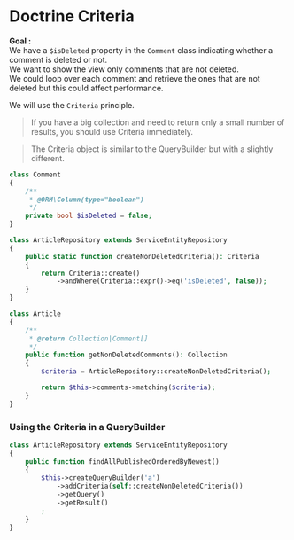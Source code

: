 # Doctrine Criteria

**Goal :**  
We have a ``$isDeleted`` property in the ``Comment`` class indicating whether a comment is deleted or not.  
We want to show the view only comments that are not deleted.  
We could loop over each comment and retrieve the ones that are not deleted but this could affect performance.

We will use the ``Criteria`` principle.
> If you have a big collection and need to return only a small number of results, you should use Criteria immediately.

> The Criteria object is similar to the QueryBuilder but with a slightly different.

````php
class Comment
{
    /**
     * @ORM\Column(type="boolean")
     */
    private bool $isDeleted = false;
}
````

````php
class ArticleRepository extends ServiceEntityRepository
{
    public static function createNonDeletedCriteria(): Criteria
    {
        return Criteria::create()
            ->andWhere(Criteria::expr()->eq('isDeleted', false));
    }
}
````

````php
class Article
{
    /**
     * @return Collection|Comment[]
     */
    public function getNonDeletedComments(): Collection
    {
        $criteria = ArticleRepository::createNonDeletedCriteria();

        return $this->comments->matching($criteria);
    }
}
````

### Using the Criteria in a QueryBuilder

````php
class ArticleRepository extends ServiceEntityRepository
{
    public function findAllPublishedOrderedByNewest()
    {
        $this->createQueryBuilder('a')
            ->addCriteria(self::createNonDeletedCriteria())
            ->getQuery()
            ->getResult()
        ;
    }
}
````

